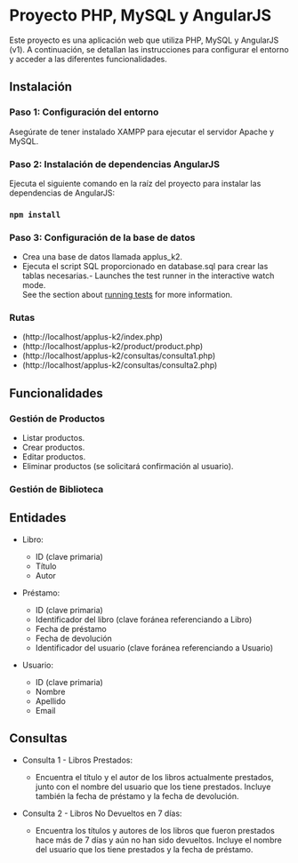 # Proyecto PHP, MySQL y AngularJS 

Este proyecto es una aplicación web que utiliza PHP, MySQL y AngularJS (v1). A continuación, se detallan las instrucciones para configurar el entorno y acceder a las diferentes funcionalidades.
## Instalación

### Paso 1: Configuración del entorno

Asegúrate de tener instalado XAMPP para ejecutar el servidor Apache y MySQL.


### Paso 2: Instalación de dependencias AngularJS

Ejecuta el siguiente comando en la raíz del proyecto para instalar las dependencias de AngularJS:

### `npm install`

### Paso 3: Configuración de la base de datos

- Crea una base de datos llamada applus_k2.
- Ejecuta el script SQL proporcionado en database.sql para crear las tablas necesarias.- 
Launches the test runner in the interactive watch mode.\
See the section about [running tests](https://facebook.github.io/create-react-app/docs/running-tests) for more information.

### Rutas

- (http://localhost/applus-k2/index.php)
- (http://localhost/applus-k2/product/product.php)
- (http://localhost/applus-k2/consultas/consulta1.php)
- (http://localhost/applus-k2/consultas/consulta2.php)

## Funcionalidades

### Gestión de Productos

   - Listar productos.
  -  Crear productos.
   - Editar productos.
   - Eliminar productos (se solicitará confirmación al usuario).

### Gestión de Biblioteca

## Entidades

   - Libro:
       - ID (clave primaria)
       - Título
       - Autor

   - Préstamo:
       - ID (clave primaria)
       - Identificador del libro (clave foránea referenciando a Libro)
       - Fecha de préstamo
       - Fecha de devolución
       - Identificador del usuario (clave foránea referenciando a Usuario)

   - Usuario:
       - ID (clave primaria)
       - Nombre
       - Apellido
       - Email

## Consultas

   - Consulta 1 - Libros Prestados:
       - Encuentra el título y el autor de los libros actualmente prestados, junto con el nombre del usuario que los tiene prestados. Incluye también la fecha de préstamo y la fecha de devolución.

   - Consulta 2 - Libros No Devueltos en 7 días:
       - Encuentra los títulos y autores de los libros que fueron prestados hace más de 7 días y aún no han sido devueltos. Incluye el nombre del usuario que los tiene prestados y la fecha de préstamo.

